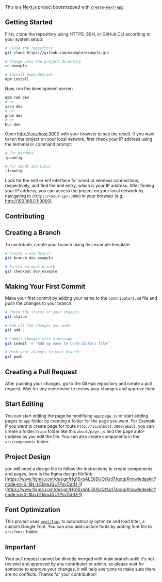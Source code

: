 This is a [Next.js](https://nextjs.org/) project bootstrapped with [`create-next-app`](https://github.com/vercel/next.js/tree/canary/packages/create-next-app).

## Getting Started

First, clone the repository using HTTPS, SSH, or GitHub CLI according to your system setup:

```bash
# Clone the repository
git clone https://github.com/example/example.git

# Change into the project directory
cd example

# Install dependencies
npm install

```

Now, run the development server:

```bash
npm run dev
# or
yarn dev
# or
pnpm dev
# or
bun dev
```

Open [http://localhost:3000](http://localhost:3000) with your browser to see the result. If you want 
to run the project on your local network, first check your IP address using the terminal or command prompt:

```bash
# For Windows
ipconfig

# For macOS and Linux
ifconfig

```

Look for the en0 or en1 interface for wired or wireless connections, respectively, and find the inet entry, which is your IP address. After finding your IP address, you can access the project on your local network by navigating to (`http://<your-ip>:3000`) in your browser (e.g., http://192.168.0.1:3000).

## Contributing

## Creating a Branch

To contribute, create your branch using this example template:

```bash
# Create a new branch
git branch dev_example

# Switch to your branch
git checkout dev_example

```

## Making Your First Commit

Make your first commit by adding your name to the `contributors.md` file and push the changes to your branch:


```bash
# Check the status of your changes
git status

# Add all the changes you made
git add .

# Commit changes with a message
git commit -m "Add my name to contributors file"

# Push your changes to your branch
git push

```

## Creating a Pull Request

After pushing your changes, go to the GitHub repository and create a pull request. Wait for any contributor to review your changes and approve them.

## Start Editing

You can start editing the page by modifying `app/page.js` or start adding pages to `app` folder by creating a folder for the page you want. For Example if you want to create page for route `http://localhost:3000/about`, you can create a folder in `app` folder like this `about/page.js` and the page auto-updates as you edit the file. You can also create components in the `src/components` folder.

## Project Design

you will need a design file to follow the instructions to create components and pages, here is the figma design file link:
[https://www.figma.com/design/Hg1SxbALE8SUQt1Jd7Jqoq/Knowledgekit?node-id=0-1&t=LEkkaJGU1PsyDdtU-1](https://www.figma.com/design/Hg1SxbALE8SUQt1Jd7Jqoq/Knowledgekit?node-id=0-1&t=LEkkaJGU1PsyDdtU-1)

## Font Optimization

This project uses [`next/font`](https://nextjs.org/docs/basic-features/font-optimization) to automatically optimize and load Inter, a custom Google Font. You can also add custom fonts by adding font file to `src/fonts` folder.

## Important

Your pull request cannot be directly merged with main branch untill it's not reviewd and approved by any contributer or admin, so please wait for someone to approve your changes, it will help everyone to make sure there are no conflicts. Thanks for your contribution!
